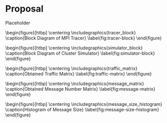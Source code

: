 # Proposal

Placeholder

\begin{figure}[htbp]
    \centering
    \includegraphics{tracer_block}
    \caption{Block Diagram of MPI Tracer}
    \label{fig:tracer-block}
\end{figure}

\begin{figure}[htbp]
    \centering
    \includegraphics{simulator_block}
    \caption{Block Diagram of Cluster Simulator}
    \label{fig:simulator-block}
\end{figure}

\begin{figure}[htbp]
    \centering
    \includegraphics{traffic_matrix}
    \caption{Obtained Traffic Matrix}
    \label{fig:traffic-matrix}
\end{figure}

\begin{figure}[htbp]
    \centering
    \includegraphics{message_matrix}
    \caption{Obtained Message Number Matrix}
    \label{fig:message-matrix}
\end{figure}

\begin{figure}[htbp]
    \centering
    \includegraphics{message_size_histogram}
    \caption{Histogram of Message Size}
    \label{fig:message-size-histogram}
\end{figure}
